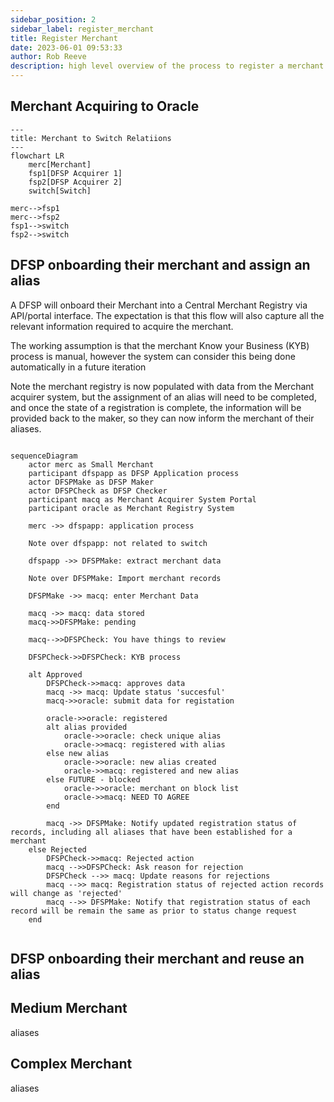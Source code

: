 ```yaml
---  
sidebar_position: 2  
sidebar_label: register_merchant
title: Register Merchant
date: 2023-06-01 09:53:33
author: Rob Reeve
description: high level overview of the process to register a merchant
---  
```


## Merchant Acquiring to Oracle

```mermaid
---
title: Merchant to Switch Relatiions
---
flowchart LR
    merc[Merchant]
    fsp1[DFSP Acquirer 1]
    fsp2[DFSP Acquirer 2]
    switch[Switch]

merc-->fsp1
merc-->fsp2
fsp1-->switch
fsp2-->switch

```

## DFSP onboarding their merchant and assign an alias  

A DFSP will onboard their Merchant into a Central Merchant Registry via API/portal interface. The expectation is that this flow will also capture all the relevant information required to acquire the merchant.

The working assumption is that the merchant Know your Business (KYB) process is manual, however the system can consider this being done automatically in a future iteration

Note the merchant registry is now populated with data from the Merchant acquirer system, but the assignment of an alias will need to be completed, and once the state of a registration is complete, the information will be provided back to the maker, so they can now inform the merchant of their aliases.

```mermaid

sequenceDiagram
    actor merc as Small Merchant
    participant dfspapp as DFSP Application process
    actor DFSPMake as DFSP Maker
    actor DFSPCheck as DFSP Checker
    participant macq as Merchant Acquirer System Portal
    participant oracle as Merchant Registry System

    merc ->> dfspapp: application process 
    
    Note over dfspapp: not related to switch

    dfspapp ->> DFSPMake: extract merchant data

    Note over DFSPMake: Import merchant records

    DFSPMake ->> macq: enter Merchant Data

    macq ->> macq: data stored
    macq->>DFSPMake: pending

    macq-->>DFSPCheck: You have things to review

    DFSPCheck->>DFSPCheck: KYB process

    alt Approved
        DFSPCheck->>macq: approves data
        macq ->> macq: Update status 'succesful'
        macq->>oracle: submit data for registation

        oracle->>oracle: registered
        alt alias provided
            oracle->>oracle: check unique alias
            oracle->>macq: registered with alias
        else new alias
            oracle->>oracle: new alias created
            oracle->>macq: registered and new alias
        else FUTURE - blocked
            oracle->>oracle: merchant on block list
            oracle->>macq: NEED TO AGREE
        end

        macq ->> DFSPMake: Notify updated registration status of records, including all aliases that have been established for a merchant
    else Rejected
        DFSPCheck->>macq: Rejected action
        macq -->>DFSPCheck: Ask reason for rejection
        DFSPCheck -->> macq: Update reasons for rejections
        macq -->> macq: Registration status of rejected action records will change as 'rejected'
        macq -->> DFSPMake: Notify that registration status of each record will be remain the same as prior to status change request    
    end
    
```

## DFSP onboarding their merchant and reuse an alias  

## Medium Merchant

aliases

## Complex Merchant

aliases

